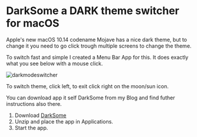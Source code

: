 # DarkSome a DARK theme switcher for macOS

Apple's new macOS 10.14 codename Mojave has a nice dark theme, but to change it you need to go click trough multiple screens to change the theme.

To switch fast and simple I created a Menu Bar App for this. It does exactly what you see below with a mouse click.

![darkmodeswitcher](https://blog.kruyt.org/content/images/2018/09/darkmodeswitcher.gif)

To switch theme, click left, to exit click right on the moon/sun icon.

You can download app it self DarkSome from my Blog and find futher instructions also there.

1. Download [DarkSome](https://blog.kruyt.org/DarkSome)
2. Unzip and place the app in Applications.
3. Start the app.



